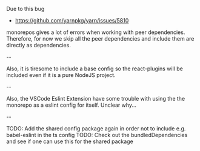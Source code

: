 Due to this bug

-   https://github.com/yarnpkg/yarn/issues/5810

monorepos gives a lot of errors when working with peer dependencies. Therefore, for now we skip all the peer dependencies and include them are directly as dependencies.

--

Also, it is tiresome to include a base config so the react-plugins will be included even if it is a pure NodeJS project.

--

Also, the VSCode Eslint Extension have some trouble with using the the monorepo as a eslint config for itself. Unclear why...

--

TODO: Add the shared config package again in order not to include e.g. babel-eslint in the ts config
TODO: Check out the bundledDependencies and see if one can use this for the shared package
